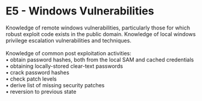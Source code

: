# E5 - Windows Vulnerabilities

Knowledge of remote windows vulnerabilities, particularly those for which robust exploit code exists in the public domain. Knowledge of local windows privilege escalation vulnerabilities and techniques.\
\
Knowledge of common post exploitation activities: \
• obtain password hashes, both from the local SAM and cached credentials \
• obtaining locally-stored clear-text passwords \
• crack password hashes \
• check patch levels \
• derive list of missing security patches \
• reversion to previous state

